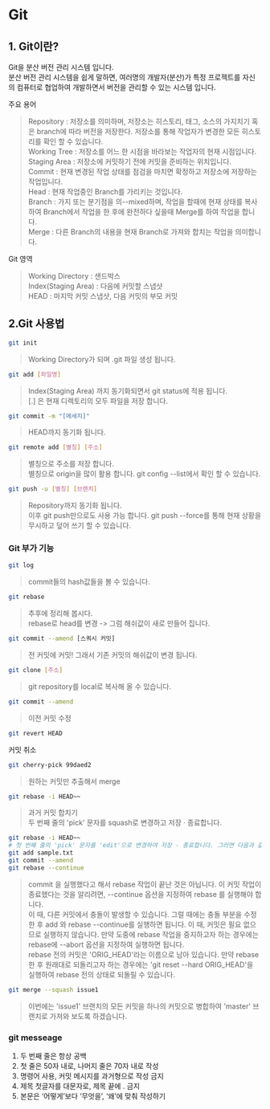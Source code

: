 
# Git

## 1. Git이란?

Git을 분산 버전 관리 시스템 입니다.<br>
분산 버전 관리 시스템을 쉽게 말하면, 여러명의 개발자(분산)가 특정 프로젝트를 자신의 컴퓨터로 협업하여 개발하면서 버전을 관리할 수 있는 시스템 입니다.<br>

주요 용어
> Repository : 저장소를 의미하며, 저장소는 히스토리, 태그, 소스의 가지치기 혹은 branch에 따라 버전을 저장한다. 저장소를 통해 작업자가 변경한 모든 히스토리를 확인 할 수 있습니다.<br>
> Working Tree : 저장소를 어느 한 시점을 바라보는 작업자의 현재 시점입니다.<br>
> Staging Area : 저장소에 커밋하기 전에 커밋을 준비하는 위치입니다.<br>
> Commit : 현재 변경된 작업 상태를 점검을 마치면 확정하고 저장소에 저장하는 작업입니다.<br>
> Head : 현재 작업중인 Branch를 가리키는 것입니다.<br>
> Branch : 가지 또는 분기점을 의--mixed하며, 작업을 할때에 현재 상태를 복사하여 Branch에서 작업을 한 후에 완전하다 싶을때 Merge를 하여 작업을 합니다.<br>
> Merge : 다른 Branch의 내용을 현재 Branch로 가져와 합치는 작업을 의미합니다.<br>

Git 영역
> Working Directory : 샌드박스<br>
> Index(Staging Area) : 다음에 커밋할 스냅샷<br>
> HEAD : 마지막 커밋 스냅샷, 다음 커밋의 부모 커밋

## 2.Git 사용법
```bash
git init 
```
> Working Directory가 되며 .git 파일 생성 됩니다.

```bash
git add [파일명]
```
> Index(Staging Area) 까지 동기화되면서 git status에 적용 됩니다.<br>
> [.] 은 현재 디렉토리의 모두 파일을 저장 합니다.<br>

```bash
git commit -m "[메세지]"
```
> HEAD까지 동기화 됩니다.

```bash
git remote add [별칭] [주소]
```
> 별칭으로 주소를 저장 합니다.<br>
> 별칭으로 origin을 많이 활용 합니다.
> git config --list에서 확인 할 수 있습니다.

```bash
git push -u [별칭] [브랜치]
```
> Repository까지 동기화 됩니다.<br>
> 이후 git push만으로도 사용 가능 합니다.
> git push --force를 통해 현재 상황을 무시하고 덮어 쓰기 할 수 있습니다.

### Git 부가 기능
```bash
git log
```
> commit들의 hash값들을 볼 수 있습니다.

```bash
git rebase
```
> 추후에 정리해 봅시다.<br>
> rebase로 head를 변경 -> 그럼 해쉬값이 새로 만들어 집니다.
```bash
git commit --amend [스쿼시 커밋]
```
> 전 커밋에 커밋! 그래서 기존 커밋의 해쉬값이 변경 됩니다.

```bash
git clone [주소]
```
> git repository를 local로 복사해 올 수 있습니다.

```bash
git commit --amend
```
> 이전 커밋 수정<br>

```bash
git revert HEAD
```
커밋 취소

```bash
git cherry-pick 99daed2
```
> 원하는 커밋만 추출해서 merge<br>

```bash
git rebase -i HEAD~~
```
> 과거 커밋 합치기<br>
> 두 번째 줄의 'pick' 문자를 squash로 변경하고 저장 · 종료합니다.<br>

```bash
git rebase -i HEAD~~
# 첫 번째 줄의 'pick' 문자를 'edit'으로 변경하여 저장 · 종료합니다. 그러면 다음과 같은 출력 되고 수정할 커밋이 체크아웃된 상태가 됩니다.<br>
git add sample.txt
git commit --amend
git rebase --continue
```
> commit 을 실행했다고 해서 rebase 작업이 끝난 것은 아닙니다. 이 커밋 작업이 종료했다는 것을 알리려면, --continue 옵션을 지정하여 rebase 를 실행해야 합니다.<br>
> 이 때, 다른 커밋에서 충돌이 발생할 수 있습니다. 그럴 때에는 충돌 부분을 수정한 후 add 와 rebase --continue를 실행하면 됩니다. 이 때, 커밋은 필요 없으므로 실행하지 않습니다. 만약 도중에 rebase 작업을 중지하고자 하는 경우에는 rebase에 --abort 옵션을 지정하여 실행하면 됩니다. <br>
> rebase 전의 커밋은 'ORIG_HEAD'라는 이름으로 남아 있습니다. 만약 rebase 한 후 원래대로 되돌리고자 하는 경우에는 'git reset --hard ORIG_HEAD'을 실행하여 rebase 전의 상태로 되돌릴 수 있습니다.<br>

```bash
git merge --squash issue1
```
> 이번에는 'issue1' 브랜치의 모든 커밋을 하나의 커밋으로 병합하여 'master' 브랜치로 가져와 보도록 하겠습니다.<br>

### git messeage
1. 두 번째 줄은 항상 공백
2. 첫 줄은 50자 내로, 나머지 줄은 70자 내로 작성
3. 명령어 사용, 커밋 메시지를 과거형으로 작성 금지
4. 제목 첫글자를 대문자로, 제목 끝에 . 금지
5. 본문은 ‘어떻게’보다 ‘무엇을’, ‘왜’에 맞춰 작성하기

